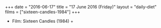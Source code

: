 +++
date = "2016-06-17"
title = "17 June 2016 (Friday)"
layout = "daily-diet"
films = ["sixteen-candles-1984"]
+++


* Film: Sixteen Candles (1984) +